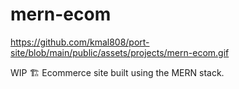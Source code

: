 # mern-ecom

https://github.com/kmal808/port-site/blob/main/public/assets/projects/mern-ecom.gif

WIP 🏗️ Ecommerce site built using the MERN stack.

